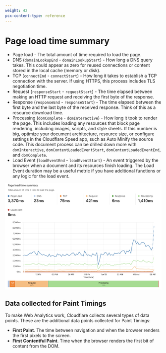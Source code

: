 ```yaml
---
weight: 42
pcx-content-type: reference
---
```


# Page load time summary

- Page load - The total amount of time required to load the page.
- DNS (`domainLookupEnd` - `domainLookupStart`) - How long a DNS query takes. This could appear as zero for reused connections or content stored in the local cache (memory or disk).
- TCP (`connectEnd` - `connectStart`) - How long it takes to establish a TCP connection with the server. If using HTTPS, this process includes TLS negotiation time.
- Request (`responseStart` - `requestStart`) - The time elapsed between making an HTTP request and receiving the first byte of the response.
- Response (`responseEnd` - `responseStart`) - The time elapsed between the first byte and the last byte of the received response. Think of this as a resource download time.
- Processing (`domComplete` - `domInteractive`) - How long it took to render the page. This includes loading any resources that block page rendering, including images, scripts, and style sheets. If this number is big, optimize your document architecture, resource size, or configure settings in the Cloudflare Speed app, such as Auto Minify the source code. This document process can be drilled down more with `domInteractive`, `domContentLoadedEventStart`, `domContentLoadedEventEnd`, and `domComplete`.
- Load Event (`loadEventEnd` - `loadEventStart`) - An event triggered by the browser when a document and its resources finish loading. The Load Event duration may be a useful metric if you have additional functions or any logic for the load event.

![Web Analytics page load time](../../../static/images/dash-web_analytics-page_load_time.png)

## Data collected for Paint Timings

To make Web Analytics work, Cloudflare collects several types of data points. These are the additional data points collected for Paint Timings:

- **First Paint**. The time between navigation and when the browser renders the first pixels to the screen.
- **First Contentful Paint**. Time when the browser renders the first bit of content from the DOM.
